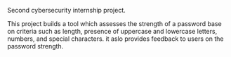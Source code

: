 Second cybersecurity internship project.

This project builds a tool which assesses the strength of a password base on criteria such as length, presence of uppercase and lowercase letters, numbers, and special characters. it aslo provides feedback to users on the password strength.
